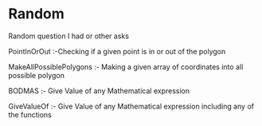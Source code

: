 # Random
Random question I had or other asks


PointInOrOut :-Checking if a given point is in or out of the polygon 


MakeAllPossiblePolygons :- Making a given array of coordinates into all possible polygon


BODMAS :- Give Value of any Mathematical expression

GiveValueOf :- Give Value of any Mathematical expression including any of the functions

